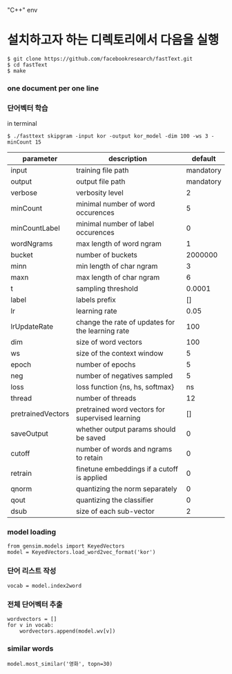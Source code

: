 "C++" env

# 설치하고자 하는 디렉토리에서 다음을 실행
~~~
$ git clone https://github.com/facebookresearch/fastText.git
$ cd fastText
$ make
~~~

### one document per one line

### 단어벡터 학습
in terminal
~~~
$ ./fasttext skipgram -input kor -output kor_model -dim 100 -ws 3 -minCount 15
~~~


|parameter|	description|	default|
|---|---|---|
|input|	training file path	|mandatory|
|output|	output file path	|mandatory|
|verbose|	verbosity level	|2|
|minCount|	minimal number of word occurences	|5|
|minCountLabel|	minimal number of label occurences	|0|
|wordNgrams|	max length of word ngram	|1|
|bucket|	number of buckets	|2000000|
|minn|	min length of char ngram	|3|
|maxn|	max length of char ngram	|6|
|t|	sampling threshold	|0.0001|
|label|	labels prefix	|[]|
|lr|	learning rate	|0.05|
|lrUpdateRate|	change the rate of updates for the learning rate	|100|
|dim|	size of word vectors	|100|
|ws|	size of the context window	|5|
|epoch|	number of epochs	|5|
|neg|	number of negatives sampled	|5|
|loss|	loss function {ns, hs, softmax}	|ns|
|thread|	number of threads	|12|
|pretrainedVectors|	pretrained word vectors for supervised learning	|[]|
|saveOutput|	whether output params should be saved	|0|
|cutoff|	number of words and ngrams to retain	|0|
|retrain|	finetune embeddings if a cutoff is applied	|0|
|qnorm|	quantizing the norm separately	|0|
|qout|	quantizing the classifier	|0|
|dsub|	size of each sub-vector	|2|


### model loading
~~~
from gensim.models import KeyedVectors
model = KeyedVectors.load_word2vec_format('kor')
~~~

### 단어 리스트 작성
~~~ 
vocab = model.index2word 
~~~

### 전체 단어벡터 추출
~~~
wordvectors = []
for v in vocab:
	wordvectors.append(model.wv[v])
~~~

### similar words
~~~
model.most_similar('영화', topn=30)
~~~
